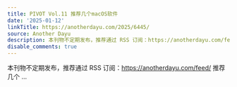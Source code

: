 ```yaml
---
title: PIVOT Vol.11 推荐几个macOS软件
date: '2025-01-12'
linkTitle: https://anotherdayu.com/2025/6445/
source: Another Dayu
description: 本刊物不定期发布，推荐通过 RSS 订阅：https://anotherdayu.com/feed/ 推荐几个 ...
disable_comments: true
---
```

本刊物不定期发布，推荐通过 RSS 订阅：https://anotherdayu.com/feed/ 推荐几个 ...